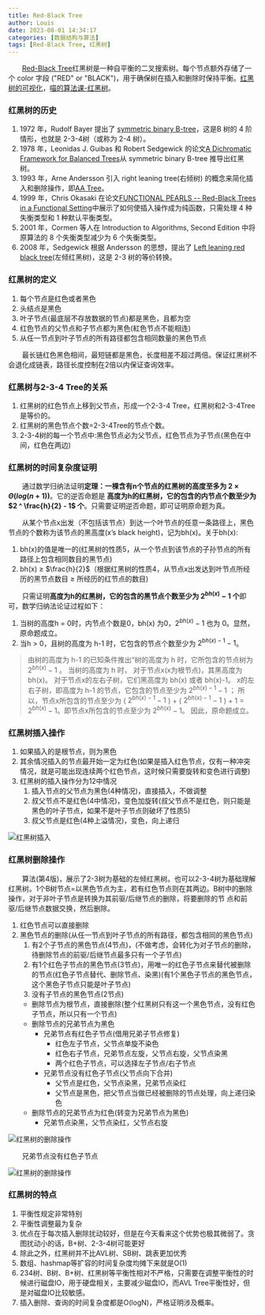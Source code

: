 ```yaml
---
title: Red-Black Tree
author: Louis
date: 2023-08-01 14:34:17
categories: [数据结构与算法]
tags: [Red-Black Tree, 红黑树]
---
```


&emsp;&emsp;[Red-Black Tree](https://en.wikipedia.org/wiki/Red%E2%80%93black_tree)红黑树是一种自平衡的二叉搜索树。每个节点额外存储了一个 color 字段 ("RED" or "BLACK")，用于确保树在插入和删除时保持平衡。[红黑树的可视化](https://www.cs.usfca.edu/~galles/visualization/RedBlack.html)，[喵的算法课-红黑树](https://www.bilibili.com/video/BV1BB4y1X7u3/?spm_id_from=333.788&vd_source=219182b04373881442d7f47ca556521b)。

### 红黑树的历史

1. 1972 年，Rudolf Bayer 提出了 [symmetric binary B-tree](https://docs.lib.purdue.edu/cgi/viewcontent.cgi?article=1457&context=cstech)，这是B 树的 4 阶情形，也就是 2-3-4树（或称为 2-4 树）。
2. 1978 年，Leonidas J. Guibas 和 Robert Sedgewick 的论文[A Dichromatic Framework for Balanced Trees](https://sedgewick.io/wp-content/themes/sedgewick/papers/1978Dichromatic.pdf)从 symmetric binary B-tree 推导出红黑树。
3. 1993 年，Arne Andersson 引入 right leaning tree(右倾树) 的概念来简化插入和删除操作，即[AA Tree](https://en.wikipedia.org/wiki/AA_tree)。
4. 1999 年，Chris Okasaki 在论文[FUNCTIONAL PEARLS -- Red-Black Trees in a Functional Setting](https://www.cs.tufts.edu/comp/150FP/archive/chris-okasaki/redblack99.pdf)中展示了如何使插入操作成为纯函数，只需处理 4 种失衡类型和 1 种默认平衡类型。
5. 2001 年，Cormen 等人在 Introduction to Algorithms, Second Edition 中将原算法的 8 个失衡类型减少为 6 个失衡类型。
6. 2008 年，Sedgewick 根据 Andersson 的思想，提出了 [Left leaning red black tree](https://sedgewick.io/wp-content/themes/sedgewick/papers/2008LLRB.pdf)(左倾红黑树)，这是 2-3 树的等价转换。

### 红黑树的定义

1. 每个节点是红色或者黑色
2. 头结点是黑色
3. 叶子节点(最底层不存放数据的节点)都是黑色，且都为空
4. 红色节点的父节点和子节点都为黑色(紅色节点不能相连)
5. 从任一节点到叶子节点的所有路径都包含相同数量的黑色节点

&emsp;&emsp;最长链红色黑色相间，最短链都是黑色，长度相差不超过两倍。保证红黑树不会退化成链表，路径长度控制在2倍以内保证查询效率。

### 红黑树与2-3-4 Tree的关系

1. 红黑树的红色节点上移到父节点，形成一个2-3-4 Tree，红黑树和2-3-4Tree是等价的。
2. 红黑树的黑色节点个数=2-3-4Tree的节点个数。
3. 2-3-4树的每一个节点中:黑色节点必为父节点，红色节点为子节点(黑色在中间，红色在两边)

### 红黑树的时间复杂度证明

&emsp;&emsp;通过数学归纳法证明**定理：一棵含有n个节点的红黑树的高度至多为 $2 \times \Theta (log(n+1))$**。它的逆否命题是 **高度为h的红黑树，它的包含的内节点个数至少为 $2 ^ \frac{h}{2} - 1$ 个**。只需要证明逆否命题，即可证明原命题为真。

&emsp;&emsp;从某个节点x出发（不包括该节点）到达一个叶节点的任意一条路径上，黑色节点的个数称为该节点的黑高度(x’s black height)，记为bh(x)。关于bh(x):

1. bh(x)的值是唯一的(红黑树的性质5，从一个节点到该节点的子孙节点的所有路径上包含相同数目的黑节点)
2. bh(x) &ge; $\frac{h}{2}$（根据红黑树的性质4，从节点x出发达到叶节点所经历的黑节点数目 &ge; 所经历的红节点的数目)

&emsp;&emsp;只需证明**高度为h的红黑树，它的包含的黑节点个数至少为 $2^{bh(x)} -1$ 个**即可，数学归纳法论证过程如下：

1. 当树的高度h = 0时，内节点个数是0，bh(x) 为0，$2^{bh(x)} -1$ 也为 0。显然，原命题成立。
2. 当h &gt; 0，且树的高度为 h-1 时，它包含的节点个数至少为 $2^{bh(x)-1} -1$。

> 由树的高度为 h-1 的已知条件推出“树的高度为 h 时，它所包含的节点树为 $2^{bh(x)} -1$ 。
> 当树的高度为 h 时，
> 对于节点x(x为根节点)，其黑高度为bh(x)。
> 对于节点x的左右子树，它们黑高度为 bh(x) 或者 bh(x)-1。
> x的左右子树，即高度为 h-1 的节点，它包含的节点至少为 $2^{bh(x)-1} -1$ ；
> 所以，节点x所包含的节点至少为 ( $2^{bh(x)-1} -1$ ) + ( $2^{bh(x)-1} -1$ ) + 1 = $2^{bh(x)} -1$。即节点x所包含的节点至少为 $2^{bh(x)} -1$。
> 因此，原命题成立。

### 红黑树插入操作

1. 如果插入的是根节点，则为黑色
2. 其余情况插入的节点最开始一定为红色(如果是插入红色节点，仅有一种冲突情况，就是可能出现连续两个红色节点，这时候只需要旋转和变色进行调整)
3. 红黑树的插入操作分为12中情况
    1. 插入节点的父节点为黑色(4种情况)，直接插入，不做调整
    2. 叔父节点不是红色(4中情况)，变色加旋转(叔父节点不是红色，则只能是黑色的叶子节点，如果不是叶子节点则破坏了性质5)
    3. 叔父节点是红色(4种上溢情况)，变色，向上递归

![红黑树插入](https://www.goodserendipity.com/asserts/data-structures-and-algorithms/red-black%20tree%20insert.png)

### 红黑树删除操作

&emsp;&emsp;算法(第4版)，展示了2-3树为基础的左倾红黑树。也可以2-3-4树为基础理解红黑树。1个B树节点=以黑色节点为主，若有红色节点则在其两边。B树中的删除操作，对于非叶子节点是转换为其前驱/后继节点的删除，将要删除的节 点和前驱/后继节点数据交换，然后删除。

1. 红色节点可以直接删除
2. 黑色节点的删除(从任一节点到叶子节点的所有路径，都包含相同的黑色节点)
    1. 有2个子节点的黑色节点(4节点)，(不做考虑，会转化为对子节点的删除，待删除节点的前驱/后继节点最多只有一个子节点)
    2. 有1个红色子节点的黑色节点(3节点)，用唯一的红色子节点来替代被删除的节点(红色子节点替代、删除节点、染黑)(有1个黑色子节点的黑色节点，这个黑色子节点只能是叶子节点)
    3. 没有子节点的黑色节点(2节点)
      - 删除节点为根节点，直接删除(整个红黑树只有这一个黑色节点，没有红色子节点，所以只有一个节点)
      - 删除节点的兄弟节点为黑色
        - 兄弟节点有红色子节点(借用兄弟子节点修复)
          - 红色左子节点，父节点单旋不染色
          - 红色右子节点，兄弟节点左旋，父节点右旋，父节点染黑
          - 两个红色子节点，可以选择左子节点/右子节点
        - 兄弟节点没有红色子节点(父节点向下合并)
          - 父节点是红色，父节点染黑，兄弟节点染红
          - 父节点是黑色，把父节点当做已经被删除的节点处理，向上递归染色
      - 删除节点的兄弟节点为红色(转变为兄弟节点为黑色)
        - 兄弟节点染黑，父节点染红，父节点右旋

![红黑树的删除操作](https://www.goodserendipity.com/asserts/data-structures-and-algorithms/rbtree%20delete1.png)

&emsp;&emsp;兄弟节点没有红色子节点

![红黑树的删除操作](https://www.goodserendipity.com/asserts/data-structures-and-algorithms/rbtree%20delete2.png)

### 红黑树的特点

1. 平衡性规定非常特别
2. 平衡性调整最为复杂
3. 优点在于每次插入删除扰动较好，但是在今天看来这个优势也极其微弱了。贪图扰动小的话，B+树、2-3-4树可能更好
4. 除此之外，红黑树并不比AVL树、SB树、跳表更加优秀
5. 数组、hashmap等扩容的时间复杂度均摊下来就是O(1)
6. 234树、B树、B+树、红黑树等平衡性相对不严格，只需要在调整平衡性的时候进行磁盘IO，用于硬盘相关，主要减少磁盘IO，而AVL Tree平衡性好，但是对磁盘IO比较敏感。
7. 插入删除、查询的时间复杂度都是O(logN)，严格证明涉及概率。

